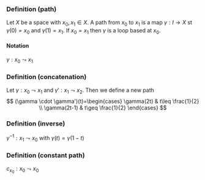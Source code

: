 ### Definition (path)
Let $X$ be a space with $x_{0},x_{1}\in X$. A path from $x_{0}$ to $x_{1}$ is a map $\gamma:I\to X$ st $\gamma(0)=x_{0}$ and $\gamma(1)=x_{1}$.
If $x_{0}=x_{1}$ then $\gamma$ is a loop based at $x_{0}$.
#### Notation
$\gamma:x_{0}\leadsto x_{1}$ 

### Definition (concatenation)
Let $\gamma:x_{0}\leadsto x_{1}$ and $\gamma':x_{1}\leadsto x_{2}$. Then we define a new path 
$$
(\gamma \cdot \gamma')(t)=\begin{cases}
\gamma(2t) & t\leq \frac{1}{2} \\
\gamma(2t-1) & t\geq \frac{1}{2}
\end{cases}
$$
### Definition (inverse)
$\gamma ^{-1}:x_{1}\leadsto x_{0}$ with $\gamma(t)=\gamma(1-t)$
### Definition (constant path)
$c_{x_{0}}:x_{0}\leadsto x_{0}$
